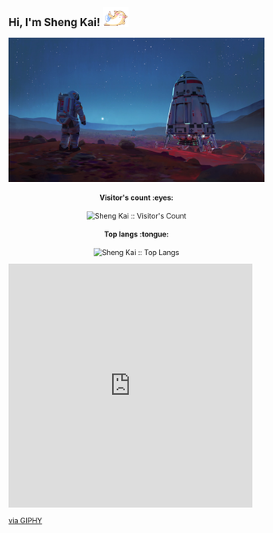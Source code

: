 <h2> Hi, I'm Sheng Kai! <img src="https://github.com/ShenggKai/ShenggKai/blob/master/ezgif.com-gif-maker.gif" width="50"></h2>

<p align="center"><img src="https://github.com/ShenggKai/ShenggKai/blob/master/Gearvn_th%C3%A1m%20hi%E1%BB%83m_%20(2).jpg"></p>

<h4 align="center">Visitor's count :eyes:</h4>

<p align="center"><img src="https://profile-counter.glitch.me/{ShenggKai}/count.svg" alt="Sheng Kai :: Visitor's Count" /></p>

<h4 align="center">Top langs :tongue:</h4>

<p align="center"><img src="https://github-readme-stats.vercel.app/api/top-langs/?username=ShenggKai&langs_count=10&theme=tokyonight&layout=compact" alt="Sheng Kai :: Top Langs" /></p>

<iframe src="https://giphy.com/embed/OOq8UeYS1nlte" width="480" height="480" frameBorder="0" class="giphy-embed" allowFullScreen></iframe><p><a href="https://giphy.com/gifs/gifnews-pizza-cindy-suen-OOq8UeYS1nlte">via GIPHY</a></p>
